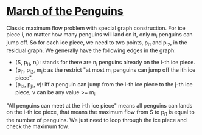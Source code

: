 # [March of the Penguins](https://open.kattis.com/problems/marchofpenguins)

Classic maximum flow problem with special graph construction. For ice piece i, no matter how many penguins will land on it, only m<sub>i</sub> penguins can jump off. So for each ice piece, we need to two points, p<sub>i1</sub> and p<sub>i2</sub>, in the residual graph. We generally have the following edges in the graph:

* (S, p<sub>i1</sub>, n<sub>i</sub>): stands for there are n<sub>i</sub> penguins already on the i-th ice piece.
* (p<sub>i1</sub>, p<sub>i2</sub>, m<sub>i</sub>): as the restrict "at most m<sub>i</sub> penguins can jump off the ith ice piece".
* (p<sub>i2</sub>, p<sub>j1</sub>, v): iff a penguin can jump from the i-th ice piece to the j-th ice piece, v can be any value >= m<sub>i</sub>

"All penguins can meet at the i-th ice piece" means all penguins can lands on the i-th ice piece, that means the maximum flow from S to p<sub>i1</sub> is equal to the number of penguins. We just need to loop through the ice piece and check the maximum fow.

